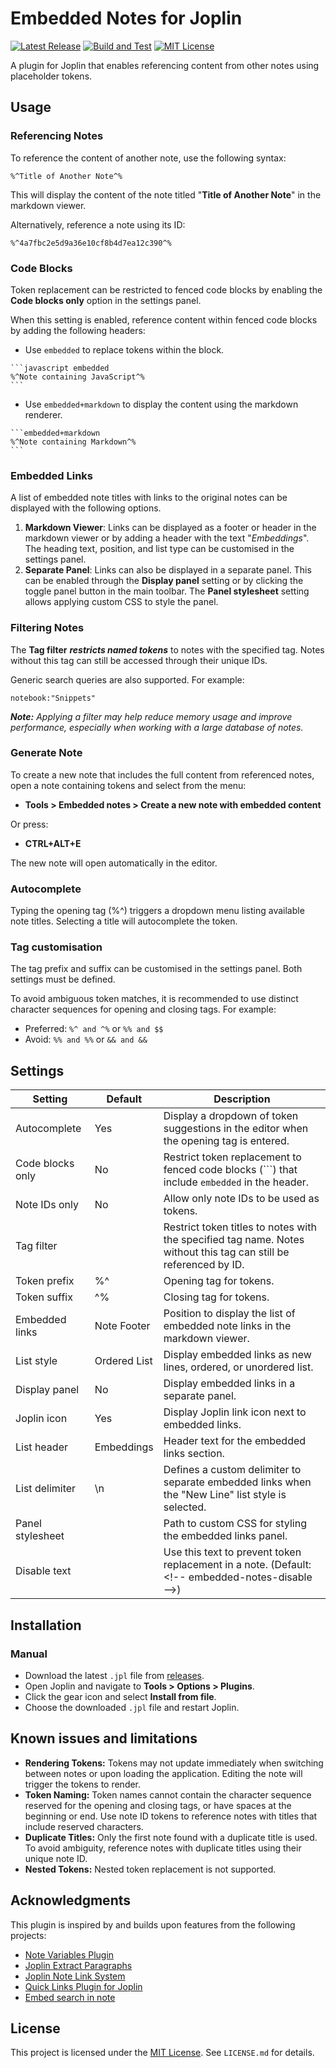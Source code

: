# Embedded Notes for Joplin

[![Latest Release](https://img.shields.io/github/v/release/njobnz/joplin-plugin-embedded-notes?logo=joplin&label=plugin&color=1071D3)](https://github.com/njobnz/joplin-plugin-embedded-notes/releases/latest)
[![Build and Test](https://img.shields.io/github/actions/workflow/status/njobnz/joplin-plugin-embedded-notes/test.yml)](https://github.com/njobnz/joplin-plugin-embedded-notes/actions/workflows/test.yml)
[![MIT License](https://img.shields.io/github/license/njobnz/joplin-plugin-embedded-notes)](https://opensource.org/licenses/MIT)

A plugin for Joplin that enables referencing content from other notes using placeholder tokens.

## Usage

### Referencing Notes

To reference the content of another note, use the following syntax:

```text
%^Title of Another Note^%
```

This will display the content of the note titled "**Title of Another Note**" in the markdown viewer.

Alternatively, reference a note using its ID:

```text
%^4a7fbc2e5d9a36e10cf8b4d7ea12c390^%
```

### Code Blocks

Token replacement can be restricted to fenced code blocks by enabling the **Code blocks only** option in the settings panel.

When this setting is enabled, reference content within fenced code blocks by adding the following headers:

- Use `embedded` to replace tokens within the block.

````text
```javascript embedded
%^Note containing JavaScript^%
```
````

- Use `embedded+markdown` to display the content using the markdown renderer.

````text
```embedded+markdown
%^Note containing Markdown^%
```
````

### Embedded Links

A list of embedded note titles with links to the original notes can be displayed with the following options.

1. **Markdown Viewer**:
Links can be displayed as a footer or header in the markdown viewer or by adding a header with the text "*Embeddings*". The heading text, position, and list type can be customised in the settings panel.
2. **Separate Panel**:
Links can also be displayed in a separate panel. This can be enabled through the **Display panel** setting or by clicking the toggle panel button in the main toolbar. The **Panel stylesheet** setting allows applying custom CSS to style the panel.

### Filtering Notes

The **Tag filter** ***restricts named tokens*** to notes with the specified tag. Notes without this tag can still be accessed through their unique IDs.

Generic search queries are also supported. For example:

```text
notebook:"Snippets"
```

***Note:** Applying a filter may help reduce memory usage and improve performance, especially when working with a large database of notes.*

### Generate Note

To create a new note that includes the full content from referenced notes, open a note containing tokens and select from the menu:

- **Tools > Embedded notes > Create a new note with embedded content**

Or press:

- **CTRL+ALT+E**

The new note will open automatically in the editor.

### Autocomplete

Typing the opening tag (%^) triggers a dropdown menu listing available note titles. Selecting a title will autocomplete the token.

### Tag customisation

The tag prefix and suffix can be customised in the settings panel. Both settings must be defined.

To avoid ambiguous token matches, it is recommended to use distinct character sequences for opening and closing tags. For example:

- Preferred: `%^ and ^%` or `%% and $$`
- Avoid: `%% and %%` or `&& and &&`

## Settings

| Setting          | Default      | Description                                                                                                       |
| ---------------- | ------------ | ----------------------------------------------------------------------------------------------------------------- |
| Autocomplete     | Yes          | Display a dropdown of token suggestions in the editor when the opening tag is entered.                            |
| Code blocks only | No           | Restrict token replacement to fenced code blocks (\`\`\`) that include `embedded` in the header.                  |
| Note IDs only    | No           | Allow only note IDs to be used as tokens.                                                                         |
| Tag filter       |              | Restrict token titles to notes with the specified tag name. Notes without this tag can still be referenced by ID. |
| Token prefix     | %^           | Opening tag for tokens.                                                                                           |
| Token suffix     | ^%           | Closing tag for tokens.                                                                                           |
| Embedded links   | Note Footer  | Position to display the list of embedded note links in the markdown viewer.                                       |
| List style       | Ordered List | Display embedded links as new lines, ordered, or unordered list.                                                  |
| Display panel    | No           | Display embedded links in a separate panel.                                                                       |
| Joplin icon      | Yes          | Display Joplin link icon next to embedded links.                                                                  |
| List header      | Embeddings   | Header text for the embedded links section.                                                                       |
| List delimiter   | \\n          | Defines a custom delimiter to separate embedded links when the "New Line" list style is selected.                 |
| Panel stylesheet |              | Path to custom CSS for styling the embedded links panel.                                                          |
| Disable text     |              | Use this text to prevent token replacement in a note. (Default: \<!-- embedded-notes-disable -->)                 |

## Installation
<!--
### Automatic

- Open Joplin and navigate to **Tools > Options > Plugins**.
- Search for **"Embedded Notes"** and click **Install**.
- Restart Joplin to enable the plugin.
-->
### Manual

- Download the latest `.jpl` file from [releases](https://github.com/njobnz/joplin-plugin-embedded-notes/releases/latest).
- Open Joplin and navigate to **Tools > Options > Plugins**.
- Click the gear icon and select **Install from file**.
- Choose the downloaded `.jpl` file and restart Joplin.

## Known issues and limitations

- **Rendering Tokens:** Tokens may not update immediately when switching between notes or upon loading the application. Editing the note will trigger the tokens to render.
- **Token Naming:** Token names cannot contain the character sequence reserved for the opening and closing tags, or have spaces at the beginning or end. Use note ID tokens to reference notes with titles that include reserved characters.
- **Duplicate Titles:** Only the first note found with a duplicate title is used. To avoid ambiguity, reference notes with duplicate titles using their unique note ID.
- **Nested Tokens:** Nested token replacement is not supported.

## Acknowledgments

This plugin is inspired by and builds upon features from the following projects:

- [Note Variables Plugin](https://github.com/DanteCoder/JoplinPluginNoteVariables)
- [Joplin Extract Paragraphs](https://github.com/djsudduth/joplin-plugin-paragraph-extractor)
- [Joplin Note Link System](https://github.com/ylc395/joplin-plugin-note-link-system)
- [Quick Links Plugin for Joplin](https://github.com/roman-r-m/joplin-plugin-quick-links)
- [Embed search in note](https://github.com/ambrt/joplin-plugin-embed-search)

## License

This project is licensed under the [MIT License](LICENSE.md). See `LICENSE.md` for details.

